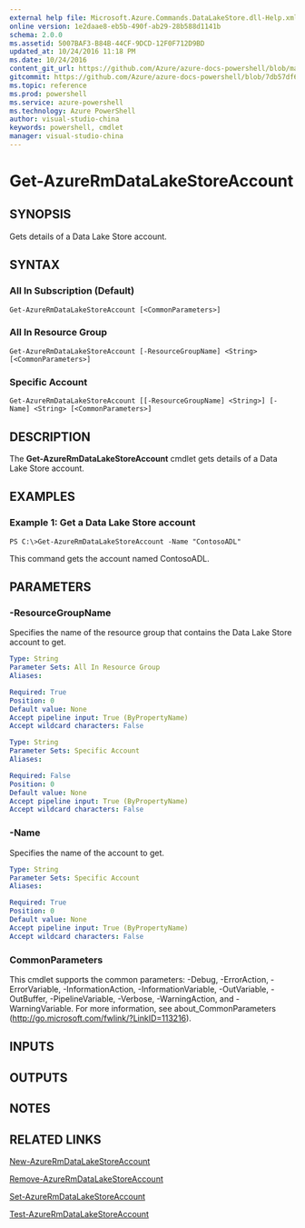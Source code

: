 ```yaml
---
external help file: Microsoft.Azure.Commands.DataLakeStore.dll-Help.xml
online version: 1e2daae8-eb5b-490f-ab29-28b588d1141b
schema: 2.0.0
ms.assetid: 5007BAF3-B84B-44CF-9DCD-12F0F712D9BD
updated_at: 10/24/2016 11:18 PM
ms.date: 10/24/2016
content_git_url: https://github.com/Azure/azure-docs-powershell/blob/master/azureps-cmdlets-docs/ResourceManager/AzureRM.DataLakeStore/v3.0.0/Get-AzureRmDataLakeStoreAccount.md
gitcommit: https://github.com/Azure/azure-docs-powershell/blob/7db57df6b5e709a7c001e6de362a1240d7583ae8/azureps-cmdlets-docs/ResourceManager/AzureRM.DataLakeStore/v3.0.0/Get-AzureRmDataLakeStoreAccount.md
ms.topic: reference
ms.prod: powershell
ms.service: azure-powershell
ms.technology: Azure PowerShell
author: visual-studio-china
keywords: powershell, cmdlet
manager: visual-studio-china
---
```


# Get-AzureRmDataLakeStoreAccount

## SYNOPSIS
Gets details of a Data Lake Store account.

## SYNTAX

### All In Subscription (Default)
```
Get-AzureRmDataLakeStoreAccount [<CommonParameters>]
```

### All In Resource Group
```
Get-AzureRmDataLakeStoreAccount [-ResourceGroupName] <String> [<CommonParameters>]
```

### Specific Account
```
Get-AzureRmDataLakeStoreAccount [[-ResourceGroupName] <String>] [-Name] <String> [<CommonParameters>]
```

## DESCRIPTION
The **Get-AzureRmDataLakeStoreAccount** cmdlet gets details of a Data Lake Store account.

## EXAMPLES

### Example 1: Get a Data Lake Store account
```
PS C:\>Get-AzureRmDataLakeStoreAccount -Name "ContosoADL"
```

This command gets the account named ContosoADL.

## PARAMETERS

### -ResourceGroupName
Specifies the name of the resource group that contains the Data Lake Store account to get.

```yaml
Type: String
Parameter Sets: All In Resource Group
Aliases: 

Required: True
Position: 0
Default value: None
Accept pipeline input: True (ByPropertyName)
Accept wildcard characters: False
```

```yaml
Type: String
Parameter Sets: Specific Account
Aliases: 

Required: False
Position: 0
Default value: None
Accept pipeline input: True (ByPropertyName)
Accept wildcard characters: False
```

### -Name
Specifies the name of the account to get.

```yaml
Type: String
Parameter Sets: Specific Account
Aliases: 

Required: True
Position: 0
Default value: None
Accept pipeline input: True (ByPropertyName)
Accept wildcard characters: False
```

### CommonParameters
This cmdlet supports the common parameters: -Debug, -ErrorAction, -ErrorVariable, -InformationAction, -InformationVariable, -OutVariable, -OutBuffer, -PipelineVariable, -Verbose, -WarningAction, and -WarningVariable. For more information, see about_CommonParameters (http://go.microsoft.com/fwlink/?LinkID=113216).

## INPUTS

## OUTPUTS

## NOTES

## RELATED LINKS

[New-AzureRmDataLakeStoreAccount](.\New-AzureRmDataLakeStoreAccount.md)

[Remove-AzureRmDataLakeStoreAccount](.\Remove-AzureRmDataLakeStoreAccount.md)

[Set-AzureRmDataLakeStoreAccount](.\Set-AzureRmDataLakeStoreAccount.md)

[Test-AzureRmDataLakeStoreAccount](.\Test-AzureRmDataLakeStoreAccount.md)


